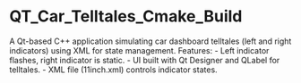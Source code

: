 # QT_Car_Telltales_Cmake_Build
A Qt-based C++ application simulating car dashboard telltales (left and right indicators) using XML for state management.  Features: - Left indicator flashes, right indicator is static. - UI built with Qt Designer and QLabel for telltales. - XML file (11inch.xml) controls indicator states. 
